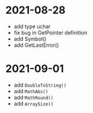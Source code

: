 # 2021-08-28

- add type uchar
- fix bug in GetPointer definition
- add Symbol()
- add GetLastError()

# 2021-09-01

- add `DoubleToString()`
- add `MathAbs()`
- add `MathRound()`
- add `ArraySize()`
